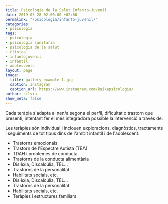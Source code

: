 ```yaml
---
title: Psicologia de la Salut Infanto-Juvenil
date: 2019-05-28 02:00:00 +02:00
permalink: "/psicologia/infanto-juvenil/"
categories:
- psicologia
tags:
- psicologia
- psicologia sanitaria
- psicologia de la salut
- clinica
- infantojuvenil
- infantil
- adolescents
layout: page
image:
  title: gallery-example-1.jpg
  caption: Instagram
  caption_url: https://www.instagram.com/kaikepsicologia/
author: silvia
show_meta: false
---
```


Cada teràpia s'adapta al nen/a segons el perfil, dificultat o trastorn que presenti, intentant fer el més integradora possible la intervenció a través de:

Les teràpies són individual i inclouen exploracions, diagnòstics, tractaments i seguiments de tot tipus dins de l'àmbit infantil i de l'adolescent:
* Trastorns emocionals
* Trastorn de l'Espectre Autista (TEA)
* TDAH i problemes de conducta
* Trastorns de la conducta alimentària
* Dislèxia, Discalcúlia, TEL...
* Trastorns de la personalitat
* Habilitats socials, etc.    
* Dislèxia, Discalcúlia, TEL...
* Trastorns de la personalitat
* Habilitats socials, etc.
* Teràpies i estructures familiars
